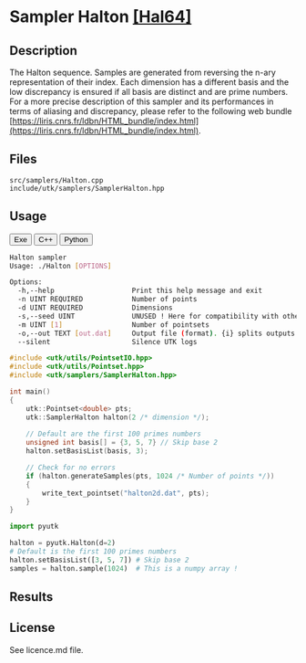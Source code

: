 # Sampler Halton [[Hal64]](https://dl.acm.org/citation.cfm?id=365104)

## Description

The Halton sequence. Samples are generated from reversing the n-ary representation of their index. Each dimension has a different basis and the low discrepancy is ensured if all basis are distinct and are prime numbers.  
For a more precise description of this sampler and its performances in terms of aliasing and discrepancy, please refer to the following web bundle [https://liris.cnrs.fr/ldbn/HTML_bundle/index.html](https://liris.cnrs.fr/ldbn/HTML_bundle/index.html).

## Files

```
src/samplers/Halton.cpp  
include/utk/samplers/SamplerHalton.hpp
```

## Usage

<button class="tablink exebutton" onclick="openCode('exe', this)" markdown="1">Exe</button> 
<button class="tablink cppbutton" onclick="openCode('cpp', this)" markdown="1">C++</button> 
<button class="tablink pybutton" onclick="openCode('py', this)" markdown="1">Python</button> 
<br/>
  

<div class="exe tabcontent">

```bash
Halton sampler
Usage: ./Halton [OPTIONS]

Options:
  -h,--help                   Print this help message and exit
  -n UINT REQUIRED            Number of points
  -d UINT REQUIRED            Dimensions
  -s,--seed UINT              UNUSED ! Here for compatibility with others.
  -m UINT [1]                 Number of pointsets
  -o,--out TEXT [out.dat]     Output file (format). {i} splits outputs in multiple files and token is replaced by index.
  --silent                    Silence UTK logs

```

</div>

<div class="cpp tabcontent">

```  cpp
#include <utk/utils/PointsetIO.hpp>
#include <utk/utils/Pointset.hpp>
#include <utk/samplers/SamplerHalton.hpp>

int main()
{
    utk::Pointset<double> pts;
    utk::SamplerHalton halton(2 /* dimension */);
    
    // Default are the first 100 primes numbers
    unsigned int basis[] = {3, 5, 7} // Skip base 2
    halton.setBasisList(basis, 3);

    // Check for no errors
    if (halton.generateSamples(pts, 1024 /* Number of points */))
    {
        write_text_pointset("halton2d.dat", pts);
    }
}
```  

</div>

<div class="py tabcontent">

``` python
import pyutk

halton = pyutk.Halton(d=2)
# Default is the first 100 primes numbers
halton.setBasisList([3, 5, 7]) # Skip base 2
samples = halton.sample(1024)  # This is a numpy array !
```  

</div>

## Results

<div class="results"></div>
<script>
  window.addEventListener('DOMContentLoaded', function() { show_results(); }); 
</script>

## License

See licence.md file. 